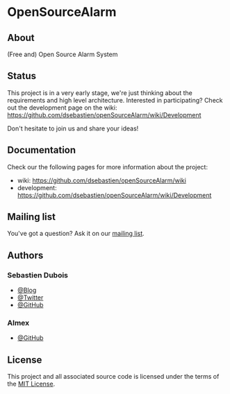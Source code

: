 # OpenSourceAlarm

## About
(Free and) Open Source Alarm System

## Status
This project is in a very early stage, we're just thinking about the requirements and high level architecture.
Interested in participating? Check out the development page on the wiki: https://github.com/dsebastien/openSourceAlarm/wiki/Development

Don't hesitate to join us and share your ideas!

## Documentation
Check our the following pages for more information about the project:

* wiki: https://github.com/dsebastien/openSourceAlarm/wiki
* development: https://github.com/dsebastien/openSourceAlarm/wiki/Development

## Mailing list
You've got a question? Ask it on our [mailing list](https://groups.google.com/forum/#!forum/ossalarm).

## Authors
### Sebastien Dubois
* [@Blog](http://www.dsebastien.net)
* [@Twitter](http://twitter.com/dSebastien)
* [@GitHub](http://github.com/dSebastien)

### Almex
* [@GitHub](http://github.com/almex)

## License
This project and all associated source code is licensed under the terms of the [MIT License](http://en.wikipedia.org/wiki/MIT_License).
